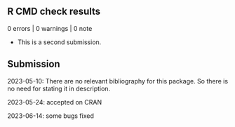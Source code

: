 ## R CMD check results

0 errors | 0 warnings | 0 note

* This is a second submission.

## Submission

2023-05-10: There are no relevant bibliography for this package.
So there is no need for stating it in description.

2023-05-24: accepted on CRAN

2023-06-14: some bugs fixed 